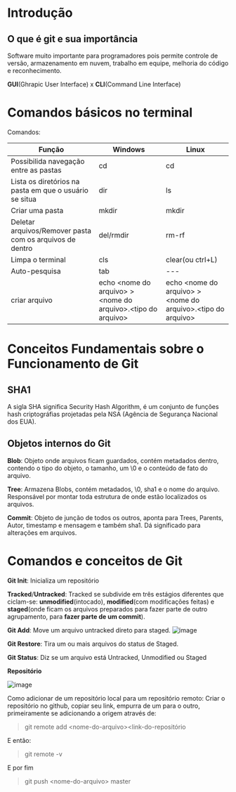 # Introdução

## O que é git e sua importância

Software muito importante para programadores pois permite controle de versão, armazenamento em nuvem, trabalho em equipe, melhoria do código e reconhecimento.

**GUI**(Ghrapic User Interface) x **CLI**(Command Line Interface)

# Comandos básicos no terminal

Comandos:

| Função | Windows | Linux |
| --- | --- | --- | 
| Possibilida navegação entre as pastas | cd | cd |
| Lista os diretórios na pasta em que o usuário se situa | dir | ls |
| Criar uma pasta | mkdir | mkdir |
| Deletar arquivos/Remover pasta com os arquivos de dentro | del/rmdir | rm-rf|
| Limpa o terminal | cls | clear(ou ctrl+L) |
| Auto-pesquisa | tab | --- |
| criar arquivo | echo \<nome do arquivo> >  \<nome do arquivo>.\<tipo do arquivo> | echo \<nome do arquivo> >  \<nome do arquivo>.\<tipo do arquivo> |

# Conceitos Fundamentais sobre o Funcionamento de Git

## SHA1

A sigla SHA significa Security Hash Algorithm, é um conjunto de funções hash criptográfias projetadas pela NSA (Agência de Segurança Nacional dos EUA).

## Objetos internos do Git

**Blob**: Objeto onde arquivos ficam guardados, contém metadados dentro, contendo o tipo do objeto, o tamanho, um \0 e o conteúdo de fato do arquivo.

**Tree**: Armazena Blobs, contém metadados, \0, sha1 e o nome do arquivo. Responsável por montar toda estrutura de onde estão localizados os arquivos.

**Commit**: Objeto de junção de todos os outros, aponta para Trees, Parents, Autor, timestamp e mensagem e também sha1. Dá significado para alterações em arquivos.

# Comandos e conceitos de Git

**Git Init**: Inicializa um repositório

**Tracked**/**Untracked**: Tracked se subdivide em três estágios diferentes que ciclam-se: **unmodified**(intocado), **modified**(com modificações feitas) e **staged**(onde ficam os arquivos preparados para fazer parte de outro agrupamento, para **fazer parte de um commit**).

**Git Add**: Move um arquivo untracked direto para staged.
![image](https://user-images.githubusercontent.com/93105584/140437584-5b542038-67d6-4df9-b1d0-30f4687f18f4.png)

**Git Restore**: Tira um ou mais arquivos do status de Staged.

**Git Status**: Diz se um arquivo está Untracked, Unmodified ou Staged

**Repositório**

![image](https://user-images.githubusercontent.com/93105584/140438099-e87d288f-8cfe-4371-ac01-663be17e84f7.png)

Como adicionar de um repositório local para um repositório remoto: Criar o repositório no github, copiar seu link, empurra de um para o outro, primeiramente se adicionando a origem através de:

> git remote add \<nome-do-arquivo>\<link-do-repositório

E então:

> git remote -v 

E por fim

> git push \<nome-do-arquivo> master


